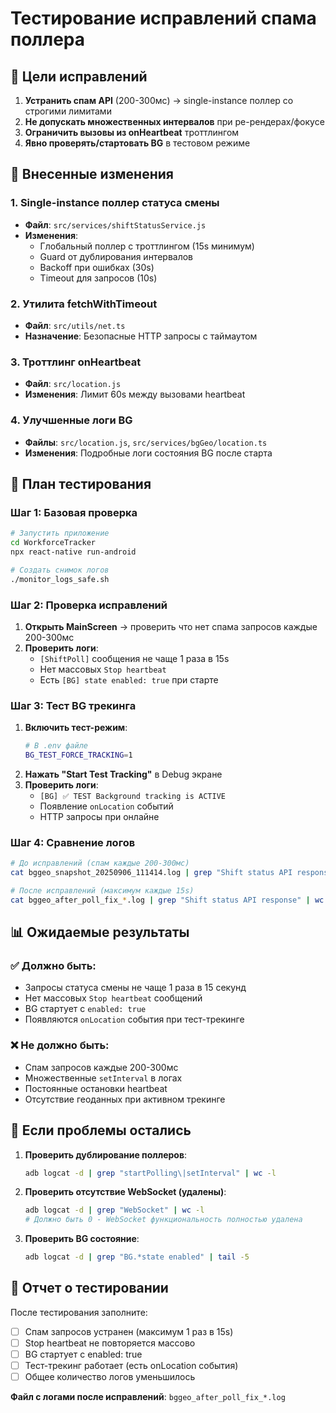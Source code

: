 # Тестирование исправлений спама поллера

## 🎯 Цели исправлений

1. **Устранить спам API** (200-300мс) → single-instance поллер со строгими лимитами
2. **Не допускать множественных интервалов** при ре-рендерах/фокусе
3. **Ограничить вызовы из onHeartbeat** троттлингом
4. **Явно проверять/стартовать BG** в тестовом режиме

## 🔧 Внесенные изменения

### 1. Single-instance поллер статуса смены
- **Файл**: `src/services/shiftStatusService.js`
- **Изменения**:
  - Глобальный поллер с троттлингом (15s минимум)
  - Guard от дублирования интервалов
  - Backoff при ошибках (30s)
  - Timeout для запросов (10s)

### 2. Утилита fetchWithTimeout
- **Файл**: `src/utils/net.ts`
- **Назначение**: Безопасные HTTP запросы с таймаутом

### 3. Троттлинг onHeartbeat
- **Файл**: `src/location.js`
- **Изменения**: Лимит 60s между вызовами heartbeat

### 4. Улучшенные логи BG
- **Файлы**: `src/location.js`, `src/services/bgGeo/location.ts`
- **Изменения**: Подробные логи состояния BG после старта

## 🧪 План тестирования

### Шаг 1: Базовая проверка
```bash
# Запустить приложение
cd WorkforceTracker
npx react-native run-android

# Создать снимок логов
./monitor_logs_safe.sh
```

### Шаг 2: Проверка исправлений
1. **Открыть MainScreen** → проверить что нет спама запросов каждые 200-300мс
2. **Проверить логи**:
   - `[ShiftPoll]` сообщения не чаще 1 раза в 15s
   - Нет массовых `Stop heartbeat`
   - Есть `[BG] state enabled: true` при старте

### Шаг 3: Тест BG трекинга
1. **Включить тест-режим**:
   ```bash
   # В .env файле
   BG_TEST_FORCE_TRACKING=1
   ```
2. **Нажать "Start Test Tracking"** в Debug экране
3. **Проверить логи**:
   - `[BG] ✅ TEST Background tracking is ACTIVE`
   - Появление `onLocation` событий
   - HTTP запросы при онлайне

### Шаг 4: Сравнение логов
```bash
# До исправлений (спам каждые 200-300мс)
cat bggeo_snapshot_20250906_111414.log | grep "Shift status API response" | wc -l

# После исправлений (максимум каждые 15s)
cat bggeo_after_poll_fix_*.log | grep "Shift status API response" | wc -l
```

## 📊 Ожидаемые результаты

### ✅ Должно быть:
- Запросы статуса смены не чаще 1 раза в 15 секунд
- Нет массовых `Stop heartbeat` сообщений
- BG стартует с `enabled: true`
- Появляются `onLocation` события при тест-трекинге

### ❌ Не должно быть:
- Спам запросов каждые 200-300мс
- Множественные `setInterval` в логах
- Постоянные остановки heartbeat
- Отсутствие геоданных при активном трекинге

## 🐛 Если проблемы остались

1. **Проверить дублирование поллеров**:
   ```bash
   adb logcat -d | grep "startPolling\|setInterval" | wc -l
   ```

2. **Проверить отсутствие WebSocket (удалены)**:
   ```bash
   adb logcat -d | grep "WebSocket" | wc -l
   # Должно быть 0 - WebSocket функциональность полностью удалена
   ```

3. **Проверить BG состояние**:
   ```bash
   adb logcat -d | grep "BG.*state enabled" | tail -5
   ```

## 📝 Отчет о тестировании

После тестирования заполните:

- [ ] Спам запросов устранен (максимум 1 раз в 15s)
- [ ] Stop heartbeat не повторяется массово
- [ ] BG стартует с enabled: true
- [ ] Тест-трекинг работает (есть onLocation события)
- [ ] Общее количество логов уменьшилось

**Файл с логами после исправлений**: `bggeo_after_poll_fix_*.log`

